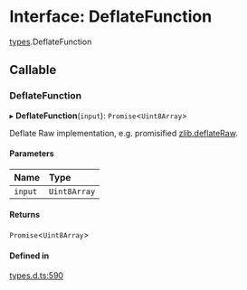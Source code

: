 # Interface: DeflateFunction

[types](../modules/types.md).DeflateFunction

## Callable

### DeflateFunction

▸ **DeflateFunction**(`input`): `Promise`<`Uint8Array`\>

Deflate Raw implementation, e.g. promisified [zlib.deflateRaw](https://nodejs.org/api/zlib.html#zlib_zlib_deflateraw_buffer_options_callback).

#### Parameters

| Name | Type |
| :------ | :------ |
| `input` | `Uint8Array` |

#### Returns

`Promise`<`Uint8Array`\>

#### Defined in

[types.d.ts:590](https://github.com/panva/jose/blob/v3.14.0/src/types.d.ts#L590)
